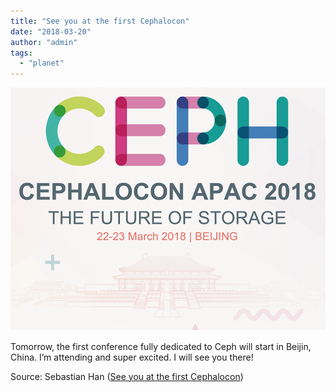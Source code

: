 ```yaml
---
title: "See you at the first Cephalocon"
date: "2018-03-20"
author: "admin"
tags: 
  - "planet"
---
```


![Title](images/cephalocon-beijing.png)

Tomorrow, the first conference fully dedicated to Ceph will start in Beijin, China. I’m attending and super excited. I will see you there!

Source: Sebastian Han ([See you at the first Cephalocon](https://sebastien-han.fr/blog/2018/03/20/See-you-at-the-first-Cephalocon/))
